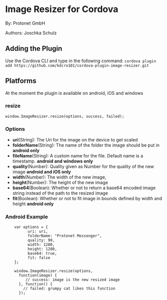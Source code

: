 # Image Resizer for Cordova #
By: Protonet GmbH

Authors: Joschka Schulz

## Adding the Plugin ##
Use the Cordova CLI and type in the following command:
`cordova plugin add https://github.com/kdcro101/cordova-plugin-image-resizer.git`

## Platforms

At the moment the plugin is available on android, iOS and windows

### resize

    window.ImageResizer.resize(options, success, failed);

### Options
  - **uri**(String): The Uri for the image on the device to get scaled
  - **folderName**(String): The name of the folder the image should be put in **android only**
  - **fileName**(String): A custom name for the file. Default name is a timestamp. **android and windows only**
  - **quality**(Number): Quality given as Number for the quality of the new image **android and iOS only**
  - **width**(Number): The width of the new image,
  - **height**(Number): The height of the new image
  - **base64**(Boolean): Whether or not to return a base64 encoded image string instead of the path to the resized image
  - **fit**(Boolean): Whether or not to fit image in bounds defined by width and height **android only**

### Android Example
```
    var options = {
          uri: uri,
          folderName: "Protonet Messenger",
          quality: 90,
          width: 1280,
          height: 1280,
          base64: true,
          fit: false
    };

    window.ImageResizer.resize(options,
      function(image) {
         // success: image is the new resized image
      }, function() {
        // failed: grumpy cat likes this function
      });
```
